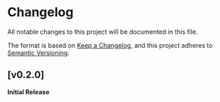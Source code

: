 # Changelog
All notable changes to this project will be documented in this file.

The format is based on [Keep a Changelog](https://keepachangelog.com/en/1.0.0/),
and this project adheres to [Semantic Versioning](https://semver.org/spec/v2.0.0.html).

<!-- ## [Unreleased] -->

## [v0.2.0] 
**Initial Release**

[unreleased]: https://github.com/ModProg/zwietracht/compare/v0.1.0...HEAD
[v0.1.0]: https://github.com/ModProg/zwietracht/tree/v0.1.0

